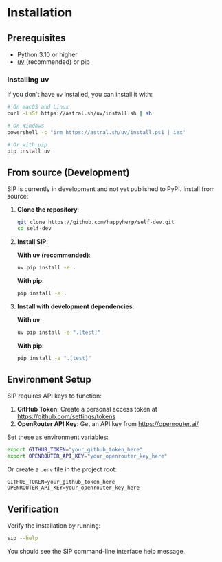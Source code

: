 # Installation

## Prerequisites

- Python 3.10 or higher
- [uv](https://docs.astral.sh/uv/) (recommended) or pip

### Installing uv

If you don't have `uv` installed, you can install it with:

```sh
# On macOS and Linux
curl -LsSf https://astral.sh/uv/install.sh | sh

# On Windows
powershell -c "irm https://astral.sh/uv/install.ps1 | iex"

# Or with pip
pip install uv
```

## From source (Development)

SIP is currently in development and not yet published to PyPI. Install from source:

1. **Clone the repository**:
   ```sh
   git clone https://github.com/happyherp/self-dev.git
   cd self-dev
   ```

2. **Install SIP**:
   
   **With uv (recommended)**:
   ```sh
   uv pip install -e .
   ```
   
   **With pip**:
   ```sh
   pip install -e .
   ```

3. **Install with development dependencies**:
   
   **With uv**:
   ```sh
   uv pip install -e ".[test]"
   ```
   
   **With pip**:
   ```sh
   pip install -e ".[test]"
   ```

## Environment Setup

SIP requires API keys to function:

1. **GitHub Token**: Create a personal access token at https://github.com/settings/tokens
2. **OpenRouter API Key**: Get an API key from https://openrouter.ai/

Set these as environment variables:

```sh
export GITHUB_TOKEN="your_github_token_here"
export OPENROUTER_API_KEY="your_openrouter_key_here"
```

Or create a `.env` file in the project root:

```
GITHUB_TOKEN=your_github_token_here
OPENROUTER_API_KEY=your_openrouter_key_here
```

## Verification

Verify the installation by running:

```sh
sip --help
```

You should see the SIP command-line interface help message.
